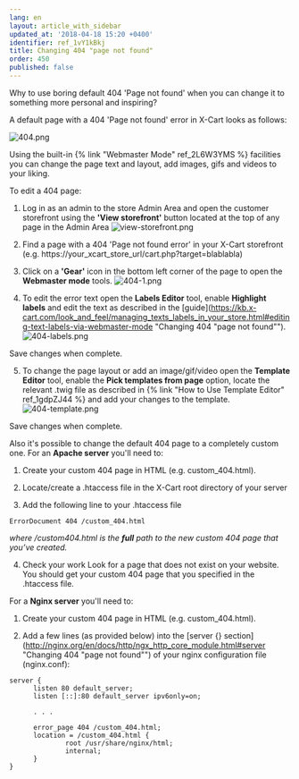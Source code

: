 ```yaml
---
lang: en
layout: article_with_sidebar
updated_at: '2018-04-18 15:20 +0400'
identifier: ref_1vY1kBkj
title: Changing 404 "page not found"
order: 450
published: false
---
```

Why to use boring default 404 'Page not found' when you can change it to something more personal and inspiring?

A default page with a 404 'Page not found' error in X-Cart looks as follows:

![404.png]({{site.baseurl}}/attachments/ref_1vY1kBkj/404.png)

Using the built-in {% link "Webmaster Mode" ref_2L6W3YMS %} facilities you can change the page text and layout, add images, gifs and videos to your liking.

To edit a 404 page:
1. Log in as an admin to the store Admin Area and open the customer storefront using the **'View storefront'** button located at the top of any page in the Admin Area 
  ![view-storefront.png]({{site.baseurl}}/attachments/ref_1vY1kBkj/view-storefront.png)

2. Find a page with a 404 'Page not found error' in your X-Cart storefront (e.g. https://your_xcart_store_url/cart.php?target=blablabla)

3. Click on a **'Gear'** icon in the bottom left corner of the page to open the **Webmaster mode** tools.
  ![404-1.png]({{site.baseurl}}/attachments/ref_1vY1kBkj/404-1.png)

4. To edit the error text open the **Labels Editor** tool, enable **Highlight labels** and edit the text as described in the [guide](https://kb.x-cart.com/look_and_feel/managing_texts_labels_in_your_store.html#editing-text-labels-via-webmaster-mode "Changing 404 "page not found"").
  ![404-labels.png]({{site.baseurl}}/attachments/ref_1vY1kBkj/404-labels.png)
  
  Save changes when complete.
  
5. To change the page layout or add an image/gif/video open the **Template Editor** tool, enable the **Pick templates from page** option, locate the relevant .twig file as described in {% link "How to Use Template Editor" ref_1gdpZJ44 %} and add your changes to the template. 
  ![404-template.png]({{site.baseurl}}/attachments/ref_1vY1kBkj/404-template.png)
  
  Save changes when complete. 

Also it's possible to change the default 404 page to a completely custom one. 
For an **Apache server** you'll need to:

1. Create your custom 404 page in HTML (e.g. custom_404.html).

2. Locate/create a .htaccess file in the X-Cart root directory of your server

3. Add the following line to your .htaccess file
  
  ```
  ErrorDocument 404 /custom_404.html
  ```
  _where /custom404.html is the **full** path to the new custom 404 page that you’ve created._

4. Check your work 
  Look for a page that does not exist on your website. You should get your custom 404 page that you specified in the .htaccess file.

For a **Nginx server** you'll need to:

1. Create your custom 404 page in HTML (e.g. custom_404.html).

2. Add a few lines (as provided below) into the [server {} section](http://nginx.org/en/docs/http/ngx_http_core_module.html#server "Changing 404 "page not found"") of your nginx configuration file (nginx.conf):
  
  ```
  server {
        listen 80 default_server;
        listen [::]:80 default_server ipv6only=on;

        . . .

        error_page 404 /custom_404.html;
        location = /custom_404.html {
                root /usr/share/nginx/html;
                internal;
        }
  }
  ```

